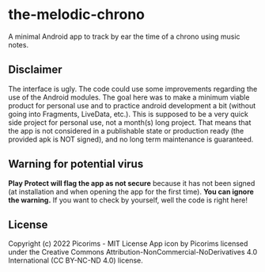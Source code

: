 # the-melodic-chrono
A minimal Android app to track by ear the time of a chrono using music notes.

## Disclaimer

The interface is ugly. The code could use some improvements regarding the use of the Android modules. The goal here was to make a minimum viable product for personal use and to practice android development a bit (without going into Fragments, LiveData, etc.). This is supposed to be a very quick side project for personal use, not a month(s) long project. That means that the app is not considered in a publishable state or production ready (the provided apk is NOT signed), and no long term maintenance is guaranteed.

## Warning for potential virus

**Play Protect will flag the app as not secure** because it has not been signed (at installation and when opening the app for the first time). **You can ignore the warning.** If you want to check by yourself, well the code is right here!

## License

Copyright (c) 2022 Picorims - MIT License
App icon by Picorims licensed under the Creative Commons Attribution-NonCommercial-NoDerivatives 4.0 International (CC BY-NC-ND 4.0) license.